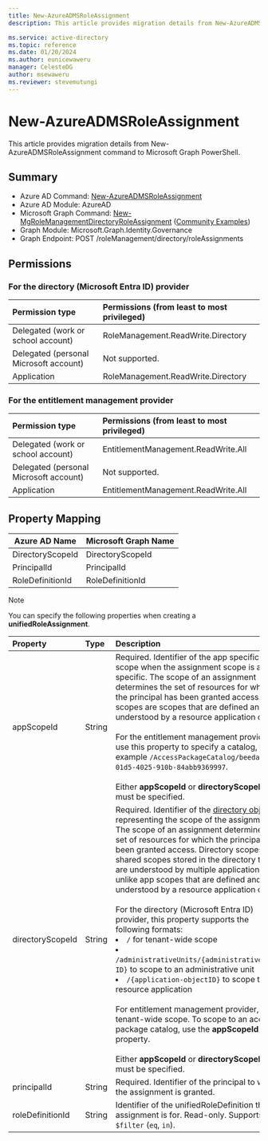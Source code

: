 ```yaml
---
title: New-AzureADMSRoleAssignment
description: This article provides migration details from New-AzureADMSRoleAssignment command to Microsoft Graph PowerShell.

ms.service: active-directory
ms.topic: reference
ms.date: 01/20/2024
ms.author: eunicewaweru
manager: CelesteDG
author: msewaweru
ms.reviewer: stevemutungi
---
```


# New-AzureADMSRoleAssignment

This article provides migration details from New-AzureADMSRoleAssignment command to Microsoft Graph PowerShell.

## Summary

+ Azure AD Command: [New-AzureADMSRoleAssignment](/powershell/module/azuread/new-azureadmsroleassignment)
+ Azure AD Module: AzureAD
+ Microsoft Graph Command: [New-MgRoleManagementDirectoryRoleAssignment](/powershell/module/microsoft.graph.identity.governance/new-mgrolemanagementdirectoryroleassignment) ([Community Examples](https://github.com/orgs/msgraph/discussions?discussions_q=New-MgRoleManagementDirectoryRoleAssignment))
+ Graph Module: Microsoft.Graph.Identity.Governance
+ Graph Endpoint: POST /roleManagement/directory/roleAssignments

## Permissions

### For the directory (Microsoft Entra ID) provider
| Permission type                        | Permissions (from least to most privileged) |
|:---------------------------------------|:--------------------------------------------|
| Delegated (work or school account)     | RoleManagement.ReadWrite.Directory |
| Delegated (personal Microsoft account) | Not supported. |
| Application                            | RoleManagement.ReadWrite.Directory |

### For the entitlement management provider
|Permission type      | Permissions (from least to most privileged)              |
|:--------------------|:---------------------------------------------------------|
|Delegated (work or school account) |  EntitlementManagement.ReadWrite.All   |
|Delegated (personal Microsoft account) | Not supported.    |
|Application | EntitlementManagement.ReadWrite.All |

## Property Mapping

|Azure AD Name|Microsoft Graph Name|
|---|---|
|DirectoryScopeId|DirectoryScopeId|
|PrincipalId|PrincipalId|
|RoleDefinitionId|RoleDefinitionId|

> [!NOTE]
> You can specify the following properties when creating a **unifiedRoleAssignment**.

| Property     | Type        | Description |
|:-------------|:------------|:------------|
|appScopeId|String|Required. Identifier of the app specific scope when the assignment scope is app specific. The scope of an assignment determines the set of resources for which the principal has been granted access. App scopes are scopes that are defined and understood by a resource application only. <br/><br/>For the entitlement management provider, use this property to specify a catalog, for example `/AccessPackageCatalog/beedadfe-01d5-4025-910b-84abb9369997`. <br/><br/> Either **appScopeId** or **directoryScopeId** must be specified.|
|directoryScopeId|String|Required. Identifier of the [directory object](/graph/api/resources/directoryobject) representing the scope of the assignment. The scope of an assignment determines the set of resources for which the principal has been granted access. Directory scopes are shared scopes stored in the directory that are understood by multiple applications, unlike app scopes that are defined and understood by a resource application only. <br/><br/> For the directory (Microsoft Entra ID) provider, this property supports the following formats: <li> `/` for tenant-wide scope <li> `/administrativeUnits/{administrativeunit-ID}` to scope to an administrative unit <li> `/{application-objectID}` to scope to a resource application <br/><br/> For entitlement management provider, `/` for tenant-wide scope. To scope to an access package catalog, use the **appScopeId** property. <br/><br/> Either **appScopeId** or **directoryScopeId** must be specified.|
|principalId|String|Required. Identifier of the principal to which the assignment is granted. |
|roleDefinitionId|String| Identifier of the unifiedRoleDefinition the assignment is for. Read-only. Supports `$filter` (`eq`, `in`). |
